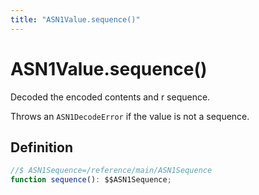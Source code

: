 ```yaml
---
title: "ASN1Value.sequence()"
---
```


# ASN1Value.sequence()

Decoded the encoded contents and r sequence.

Throws an `ASN1DecodeError` if the value is not a sequence.

## Definition

```ts
//$ ASN1Sequence=/reference/main/ASN1Sequence
function sequence(): $$ASN1Sequence;
```
